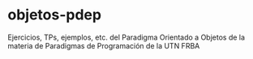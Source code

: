 # objetos-pdep
Ejercicios, TPs, ejemplos, etc. del Paradigma Orientado a Objetos de la materia de Paradigmas de Programación de la UTN FRBA
